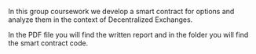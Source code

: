 In this group coursework we develop a smart contract for options and analyze them in the context of Decentralized Exchanges.

In the PDF file you will find the written report and in the folder you will find the smart contract code.
